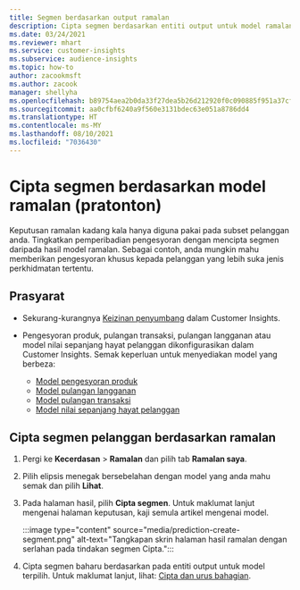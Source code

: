 ```yaml
---
title: Segmen berdasarkan output ramalan
description: Cipta segmen berdasarkan entiti output untuk model ramalan.
ms.date: 03/24/2021
ms.reviewer: mhart
ms.service: customer-insights
ms.subservice: audience-insights
ms.topic: how-to
author: zacookmsft
ms.author: zacook
manager: shellyha
ms.openlocfilehash: b89754aea2b0da33f27dea5b26d212920f0c090885f951a37cf42ff11c7b6e93
ms.sourcegitcommit: aa0cfbf6240a9f560e3131bdec63e051a8786dd4
ms.translationtype: HT
ms.contentlocale: ms-MY
ms.lasthandoff: 08/10/2021
ms.locfileid: "7036430"
---
```

# <a name="create-a-segment-based-on-a-prediction-model-preview"></a>Cipta segmen berdasarkan model ramalan (pratonton)

Keputusan ramalan kadang kala hanya diguna pakai pada subset pelanggan anda. Tingkatkan pemperibadian pengesyoran dengan mencipta segmen daripada hasil model ramalan. Sebagai contoh, anda mungkin mahu memberikan pengesyoran khusus kepada pelanggan yang lebih suka jenis perkhidmatan tertentu. 

## <a name="prerequisites"></a>Prasyarat

- Sekurang-kurangnya [Keizinan penyumbang](permissions.md) dalam Customer Insights.

- Pengesyoran produk, pulangan transaksi, pulangan langganan atau model nilai sepanjang hayat pelanggan dikonfigurasikan dalam Customer Insights. Semak keperluan untuk menyediakan model yang berbeza:

  - [Model pengesyoran produk](predict-product-recommendation.md)
  - [Model pulangan langganan](predict-subscription-churn.md)
  - [Model pulangan transaksi](predict-transactional-churn.md)
  - [Model nilai sepanjang hayat pelanggan](predict-customer-lifetime-value.md)

## <a name="create-a-customer-segment-based-on-predictions"></a>Cipta segmen pelanggan berdasarkan ramalan

1. Pergi ke **Kecerdasan** > **Ramalan** dan pilih tab **Ramalan saya**.

1. Pilih elipsis menegak bersebelahan dengan model yang anda mahu semak dan pilih **Lihat**.

1. Pada halaman hasil, pilih **Cipta segmen**. Untuk maklumat lanjut mengenai halaman keputusan, kaji semula artikel mengenai model.

   :::image type="content" source="media/prediction-create-segment.png" alt-text="Tangkapan skrin halaman hasil ramalan dengan serlahan pada tindakan segmen Cipta.":::

1. Cipta segmen baharu berdasarkan pada entiti output untuk model terpilih. Untuk maklumat lanjut, lihat: [Cipta dan urus bahagian](segments.md).